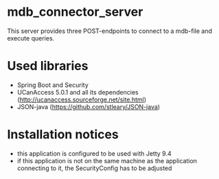 # mdb_connector_server
This server provides three POST-endpoints to connect to a mdb-file and execute queries.

# Used libraries
- Spring Boot and Security
- UCanAccess 5.0.1 and all its dependencies (http://ucanaccess.sourceforge.net/site.html)
- JSON-java (https://github.com/stleary/JSON-java)

# Installation notices
- this application is configured to be used with Jetty 9.4
- if this application is not on the same machine as the application connecting to it, the SecurityConfig has to be adjusted